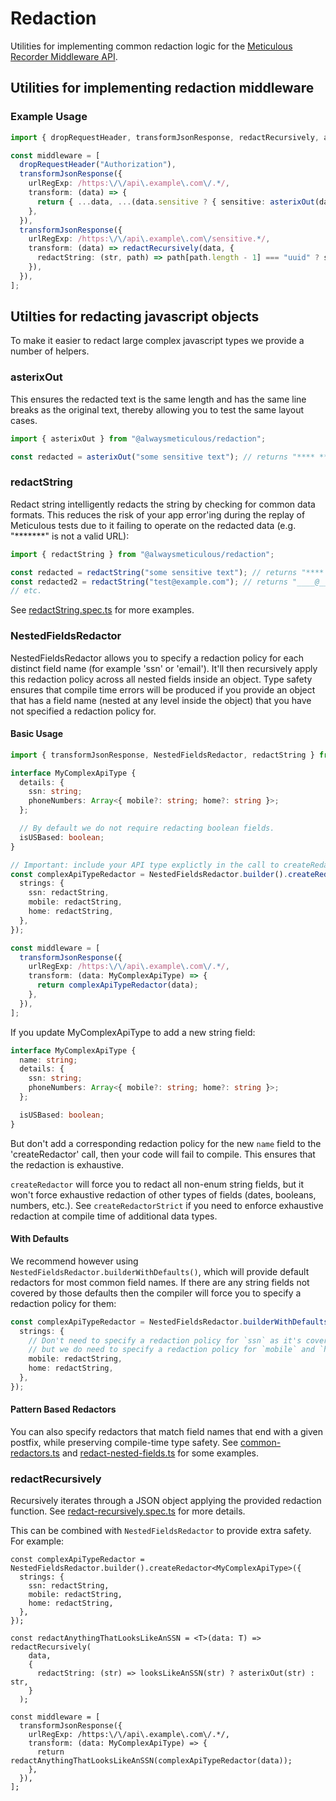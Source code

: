 # Redaction

Utilities for implementing common redaction logic for the [Meticulous Recorder Middleware API](https://github.com/alwaysmeticulous/meticulous-sdk/blob/main/packages/sdk-bundles-api/src/record/middleware.ts).

## Utilities for implementing redaction middleware

### Example Usage

```ts
import { dropRequestHeader, transformJsonResponse, redactRecursively, asterixOut } from "@alwaysmeticulous/redaction";

const middleware = [
  dropRequestHeader("Authorization"),
  transformJsonResponse({
    urlRegExp: /https:\/\/api\.example\.com\/.*/,
    transform: (data) => {
      return { ...data, ...(data.sensitive ? { sensitive: asterixOut(data.sensitive) } : {}) };
    },
  }),
  transformJsonResponse({
    urlRegExp: /https:\/\/api\.example\.com\/sensitive.*/,
    transform: (data) => redactRecursively(data, {
      redactString: (str, path) => path[path.length - 1] === "uuid" ? str : asterixOut(str),
    }),
  }),
];
```

## Utilties for redacting javascript objects

To make it easier to redact large complex javascript types we provide a number of helpers.

### asterixOut

This ensures the redacted text is the same length and has the same line breaks as the original text,
thereby allowing you to test the same layout cases.

```ts
import { asterixOut } from "@alwaysmeticulous/redaction";

const redacted = asterixOut("some sensitive text"); // returns "**** ********* ****"
```

### redactString

Redact string intelligently redacts the string by checking for common data formats. This reduces the
risk of your app error'ing during the replay of Meticulous tests due to it failing to operate on the
redacted data (e.g. "*******" is not a valid URL):

```ts
import { redactString } from "@alwaysmeticulous/redaction";

const redacted = redactString("some sensitive text"); // returns "**** ********* ****"
const redacted2 = redactString("test@example.com"); // returns "____@_______.com"
// etc.
```

See [redactString.spec.ts](packages/redaction/src/generic/__tests__/redact-string.spec.ts) for more examples.

### NestedFieldsRedactor

NestedFieldsRedactor allows you to specify a redaction policy for each distinct field name (for example 'ssn' or 'email'). It'll then recursively apply this redaction policy across all nested fields inside an object. Type safety
ensures that compile time errors will be produced if you provide an object that has a field name (nested at any level
inside the object) that you have not specified a redaction policy for.

#### Basic Usage

```ts
import { transformJsonResponse, NestedFieldsRedactor, redactString } from "@alwaysmeticulous/redaction";

interface MyComplexApiType {
  details: {
    ssn: string;
    phoneNumbers: Array<{ mobile?: string; home?: string }>;
  };

  // By default we do not require redacting boolean fields.
  isUSBased: boolean;
}

// Important: include your API type explictly in the call to createRedactor (`createRedactor<MyComplexApiType>`)
const complexApiTypeRedactor = NestedFieldsRedactor.builder().createRedactor<MyComplexApiType>({
  strings: {
    ssn: redactString,
    mobile: redactString,
    home: redactString,
  },
});

const middleware = [
  transformJsonResponse({
    urlRegExp: /https:\/\/api\.example\.com\/.*/,
    transform: (data: MyComplexApiType) => {
      return complexApiTypeRedactor(data);
    },
  }),
];
```

If you update MyComplexApiType to add a new string field:

```ts
interface MyComplexApiType {
  name: string;
  details: {
    ssn: string;
    phoneNumbers: Array<{ mobile?: string; home?: string }>;
  };

  isUSBased: boolean;
}
```

But don't add a corresponding redaction policy for the new `name` field to the 'createRedactor' call, then your
code will fail to compile. This ensures that the redaction is exhaustive.

`createRedactor` will force you to redact all non-enum string fields, but it won't force exhaustive redaction of
other types of fields (dates, booleans, numbers, etc.). See `createRedactorStrict` if you need to enforce exhaustive
redaction at compile time of additional data types.

#### With Defaults

We recommend however using `NestedFieldsRedactor.builderWithDefaults()`, which will provide default redactors
for most common field names. If there are any string fields not covered by those defaults then the compiler will
force you to specify a redaction policy for them:

```ts
const complexApiTypeRedactor = NestedFieldsRedactor.builderWithDefaults().createRedactor<MyComplexApiType>({
  strings: {
    // Don't need to specify a redaction policy for `ssn` as it's covered by the defaults,
    // but we do need to specify a redaction policy for `mobile` and `home` as they're not covered by the defaults.
    mobile: redactString,
    home: redactString,
  },
});
```

#### Pattern Based Redactors

You can also specify redactors that match field names that end with a given postfix, while preserving
compile-time type safety. See [common-redactors.ts](packages/redaction/src/generic/common-redactors.ts)
and [redact-nested-fields.ts](packages/redaction/src/generic/redact-nested-fields.ts) for some examples.

### redactRecursively

Recursively iterates through a JSON object applying the provided redaction function. See [redact-recursively.spec.ts](packages/redaction/src/generic/__tests__/redact-recursively.spec.ts) for more details.

This can be combined with `NestedFieldsRedactor` to provide extra safety. For example:

```
const complexApiTypeRedactor = NestedFieldsRedactor.builder().createRedactor<MyComplexApiType>({
  strings: {
    ssn: redactString,
    mobile: redactString,
    home: redactString,
  },
});

const redactAnythingThatLooksLikeAnSSN = <T>(data: T) => redactRecursively(
    data,
    {
      redactString: (str) => looksLikeAnSSN(str) ? asterixOut(str) : str,
    }
  );

const middleware = [
  transformJsonResponse({
    urlRegExp: /https:\/\/api\.example\.com\/.*/,
    transform: (data: MyComplexApiType) => {
      return redactAnythingThatLooksLikeAnSSN(complexApiTypeRedactor(data));
    },
  }),
];
```
